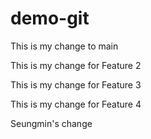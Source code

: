 # demo-git


This is my change to main

This is my change for Feature 2

This is my change for Feature 3

This is my change for Feature 4

Seungmin's change
